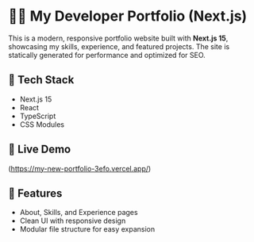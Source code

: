 # 🧑‍💻 My Developer Portfolio (Next.js)

This is a modern, responsive portfolio website built with **Next.js 15**, showcasing my skills, experience, and featured projects. The site is statically generated for performance and optimized for SEO.

## 🚀 Tech Stack
- Next.js 15
- React
- TypeScript
- CSS Modules

## 🔗 Live Demo
(https://my-new-portfolio-3efo.vercel.app/)

## 📁 Features
- About, Skills, and Experience pages
- Clean UI with responsive design
- Modular file structure for easy expansion
